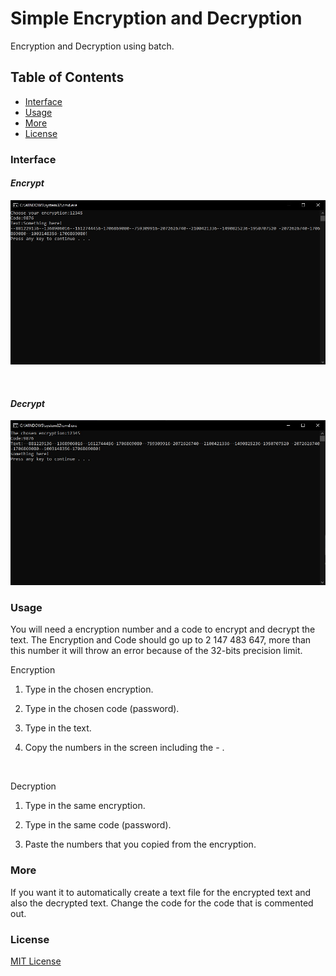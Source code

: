 # Simple Encryption and Decryption

Encryption and Decryption using batch.


## Table of Contents

- [Interface](#interface)
- [Usage](#usage)
- [More](#more)
- [License](#license)


### Interface

#### *Encrypt*

![Encrypt Interface](/assets/encrypt.jpg)

<br />

#### *Decrypt*

![Decrypt Interface](/assets/decrypt.jpg)


### Usage

You will need a encryption number and a code to encrypt and decrypt the text. The Encryption and Code should go up to 2 147 483 647, more than this number it will throw an error because of the 32-bits precision limit.

Encryption

1. Type in the chosen encryption.

2. Type in the chosen code (password).

3. Type in the text.

4. Copy the numbers in the screen including the - .

<br />

Decryption

1. Type in the same encryption.

2. Type in the same code (password).

3. Paste the numbers that you copied from the encryption.


### More

If you want it to automatically create a text file for the encrypted text and also the decrypted text. Change the code for the code that is commented out.


### License

[MIT License](https://github.com/IgorDGomes/Encryption-Decryption/blob/main/LICENSE)
